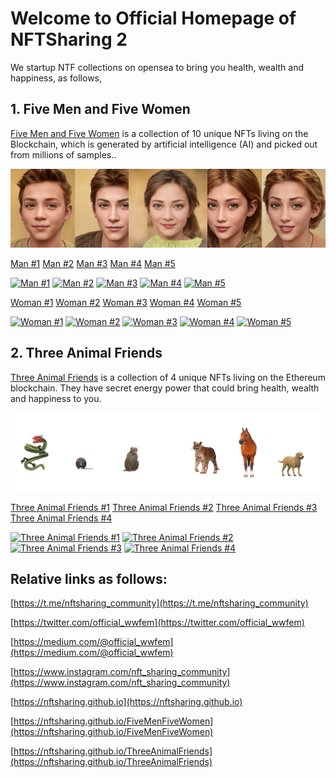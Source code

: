 
# Welcome to Official Homepage of NFTSharing 2
We startup NTF collections on opensea to bring you health, wealth and happiness, as follows,
 
## 1. Five Men and Five Women
[Five Men and Five Women](https://opensea.io/collection/five-men-and-five-women) is a collection of 10 unique NFTs living on the Blockchain, which is generated by artificial intelligence (AI) and picked out from millions of samples..

[![five-men-and-five-women](/logo/Banner.png)](https://opensea.io/collection/five-men-and-five-women)

[Man #1](https://opensea.io/assets/ethereum/0x495f947276749ce646f68ac8c248420045cb7b5e/75684477058948958895532384377069773609087076397756298439441439561161199593232)
[Man #2](https://opensea.io/assets/ethereum/0x495f947276749ce646f68ac8c248420045cb7b5e/75684477058948958895532384377069773609087076397756298439441439562260711221008)
[Man #3](https://opensea.io/assets/ethereum/0x495f947276749ce646f68ac8c248420045cb7b5e/75684477058948958895532384377069773609087076397756298439441439563360222848784)
[Man #4](https://opensea.io/assets/ethereum/0x495f947276749ce646f68ac8c248420045cb7b5e/75684477058948958895532384377069773609087076397756298439441439564459734476560)
[Man #5](https://opensea.io/assets/ethereum/0x495f947276749ce646f68ac8c248420045cb7b5e/75684477058948958895532384377069773609087076397756298439441439565559246104336)

[<img alt="Man #1" src="https://i.seadn.io/gcs/files/e5bb62515ea7b3ef99f216441ab7efdf.png" width="50px">](https://opensea.io/assets/ethereum/0x495f947276749ce646f68ac8c248420045cb7b5e/75684477058948958895532384377069773609087076397756298439441439561161199593232)
[<img alt="Man #2" src="https://i.seadn.io/gcs/files/41d5d3fbd4c524faaa0c11f681b9ac75.png" width="50px">](https://opensea.io/assets/ethereum/0x495f947276749ce646f68ac8c248420045cb7b5e/75684477058948958895532384377069773609087076397756298439441439562260711221008)
[<img alt="Man #3" src="https://i.seadn.io/gcs/files/b5e47f8a9859268f8a20aa398be77ce8.png" width="50px">](https://opensea.io/assets/ethereum/0x495f947276749ce646f68ac8c248420045cb7b5e/75684477058948958895532384377069773609087076397756298439441439563360222848784)
[<img alt="Man #4" src="https://i.seadn.io/gcs/files/d93d544ff2ed2143a1f447839c717fe3.png" width="50px">](https://opensea.io/assets/ethereum/0x495f947276749ce646f68ac8c248420045cb7b5e/75684477058948958895532384377069773609087076397756298439441439564459734476560)
[<img alt="Man #5" src="https://i.seadn.io/gcs/files/dbfb32259b9f34a609c32f975ccfbdf6.png" width="50px">](https://opensea.io/assets/ethereum/0x495f947276749ce646f68ac8c248420045cb7b5e/75684477058948958895532384377069773609087076397756298439441439565559246104336)

[Woman #1](https://opensea.io/assets/ethereum/0x495f947276749ce646f68ac8c248420045cb7b5e/75684477058948958895532384377069773609087076397756298439441439566658757732112)
[Woman #2](https://opensea.io/assets/ethereum/0x495f947276749ce646f68ac8c248420045cb7b5e/75684477058948958895532384377069773609087076397756298439441439567758269359888)
[Woman #3](https://opensea.io/assets/ethereum/0x495f947276749ce646f68ac8c248420045cb7b5e/75684477058948958895532384377069773609087076397756298439441439568857780987664)
[Woman #4](https://opensea.io/assets/ethereum/0x495f947276749ce646f68ac8c248420045cb7b5e/75684477058948958895532384377069773609087076397756298439441439569957292615440)
[Woman #5](https://opensea.io/assets/ethereum/0x495f947276749ce646f68ac8c248420045cb7b5e/75684477058948958895532384377069773609087076397756298439441439571056804243216)

[<img alt="Woman #1" src="https://i.seadn.io/gcs/files/1918154c54c0ad9598f902fde9f2473c.png" width="50px">](https://opensea.io/assets/ethereum/0x495f947276749ce646f68ac8c248420045cb7b5e/75684477058948958895532384377069773609087076397756298439441439566658757732112)
[<img alt="Woman #2" src="https://i.seadn.io/gcs/files/3678ecee5777f979ca7c59b7571b2aa7.png" width="50px">](https://opensea.io/assets/ethereum/0x495f947276749ce646f68ac8c248420045cb7b5e/75684477058948958895532384377069773609087076397756298439441439567758269359888)
[<img alt="Woman #3" src="https://i.seadn.io/gcs/files/866100072aced544aea706e53bea6709.png" width="50px">](https://opensea.io/assets/ethereum/0x495f947276749ce646f68ac8c248420045cb7b5e/75684477058948958895532384377069773609087076397756298439441439568857780987664)
[<img alt="Woman #4" src="https://i.seadn.io/gcs/files/10c40992ac1af4cf6edd78fa86ca7c29.png" width="50px">](https://opensea.io/assets/ethereum/0x495f947276749ce646f68ac8c248420045cb7b5e/75684477058948958895532384377069773609087076397756298439441439569957292615440)
[<img alt="Woman #5" src="https://i.seadn.io/gcs/files/5bbb198549b1e7ea7d55c96dbe6089c7.png" width="50px">](https://opensea.io/assets/ethereum/0x495f947276749ce646f68ac8c248420045cb7b5e/75684477058948958895532384377069773609087076397756298439441439571056804243216)

## 2. Three Animal Friends
[Three Animal Friends](https://opensea.io/collection/three-animal-friends) is a collection of 4 unique NFTs living on the Ethereum blockchain. They have secret energy power that could bring health, wealth and happiness to you.

[![Three Animal Friends](/logo/TAFBanner.png)](https://opensea.io/collection/three-animal-friends)

[Three Animal Friends #1](https://opensea.io/assets/ethereum/0x495f947276749ce646f68ac8c248420045cb7b5e/75684477058948958895532384377069773609087076397756298439441439576554362382096)
[Three Animal Friends #2](https://opensea.io/assets/ethereum/0x495f947276749ce646f68ac8c248420045cb7b5e/75684477058948958895532384377069773609087076397756298439441439577653874009872)
[Three Animal Friends #3](https://opensea.io/assets/ethereum/0x495f947276749ce646f68ac8c248420045cb7b5e/75684477058948958895532384377069773609087076397756298439441439578753385637648)
[Three Animal Friends #4](https://opensea.io/assets/ethereum/0x495f947276749ce646f68ac8c248420045cb7b5e/75684477058948958895532384377069773609087076397756298439441439579852897265424)

[<img alt="Three Animal Friends #1" src="https://i.seadn.io/gcs/files/dbb1b53a1ab5c515fa571507fcc0b44a.png" width="170px">](https://opensea.io/assets/ethereum/0x495f947276749ce646f68ac8c248420045cb7b5e/75684477058948958895532384377069773609087076397756298439441439576554362382096)
[<img alt="Three Animal Friends #2" src="https://i.seadn.io/gcs/files/8a6adf47ba851337c497b97405e6dfe1.png" width="170px">](https://opensea.io/assets/ethereum/0x495f947276749ce646f68ac8c248420045cb7b5e/75684477058948958895532384377069773609087076397756298439441439577653874009872)
[<img alt="Three Animal Friends #3" src="https://i.seadn.io/gcs/files/92e7860ec4ad3e6b107af32362c0e10b.png" width="170px">](https://opensea.io/assets/ethereum/0x495f947276749ce646f68ac8c248420045cb7b5e/75684477058948958895532384377069773609087076397756298439441439578753385637648)
[<img alt="Three Animal Friends #4" src="https://i.seadn.io/gcs/files/b5cd67fe95bf178342cdd6901a8ccd86.png" width="170px">](https://opensea.io/assets/ethereum/0x495f947276749ce646f68ac8c248420045cb7b5e/75684477058948958895532384377069773609087076397756298439441439579852897265424)

## Relative links as follows:

[https://t.me/nftsharing_community](https://t.me/nftsharing_community)

[https://twitter.com/official_wwfem](https://twitter.com/official_wwfem)

[https://medium.com/@official_wwfem](https://medium.com/@official_wwfem)

[https://www.instagram.com/nft_sharing_community](https://www.instagram.com/nft_sharing_community)

[https://nftsharing.github.io](https://nftsharing.github.io)

[https://nftsharing.github.io/FiveMenFiveWomen](https://nftsharing.github.io/FiveMenFiveWomen)

[https://nftsharing.github.io/ThreeAnimalFriends](https://nftsharing.github.io/ThreeAnimalFriends)
